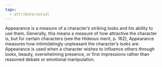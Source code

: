 ```yaml
---
tags:
  - attribute/social
---
```

Appearance is a measure of a character’s striking looks and his ability to use them. Generally, this means a measure of how attractive the character is, but for certain characters (see the Hideous merit, p. 162), Appearance measures how intimidatingly unpleasant the character’s looks are. Appearance is used when a character wishes to influence others through looks, beauty, overwhelming presence, or first impressions rather than reasoned debate or emotional manipulation.